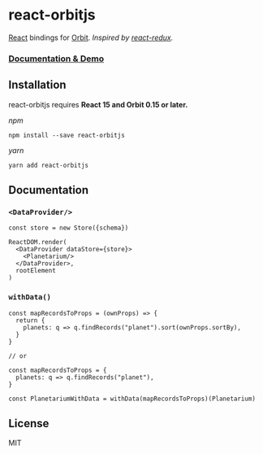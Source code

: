 react-orbitjs
=============

[React](https://reactjs.org/) bindings for [Orbit](http://orbitjs.com/).
_Inspired by [react-redux](https://github.com/reactjs/react-redux)._

### [Documentation & Demo](https://exivity.github.io/react-orbitjs/)

Installation
------------

react-orbitjs requires **React 15 and Orbit 0.15 or later.**

_npm_

```
npm install --save react-orbitjs
```

_yarn_

```
yarn add react-orbitjs
```

Documentation
-------------

### `<DataProvider/>`

```
const store = new Store({schema})

ReactDOM.render(
  <DataProvider dataStore={store}>
    <Planetarium/>
  </DataProvider>,
  rootElement
)
```

### `withData()`

```
const mapRecordsToProps = (ownProps) => {
  return {
    planets: q => q.findRecords("planet").sort(ownProps.sortBy),
  }
}

// or

const mapRecordsToProps = {
  planets: q => q.findRecords("planet"),
}

const PlanetariumWithData = withData(mapRecordsToProps)(Planetarium)
```

License
-------

MIT